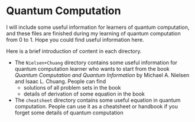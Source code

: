# Quantum Computation

I will include some useful information for learners of quantum computation, and these files are finished during my learning of quantum computation from $0$ to $1$. Hope you could find useful information here. 

Here is a brief introduction of content in each directory.

* The `Nielsen+Chuang` directory contains some useful information for quantum computation learner who wants to start from the book *Quantum Computation and Quantum Information* by Michael A. Nielsen and Isaac L. Chuang. People can find 
  * solutions of all problem sets in the book
  * details of derivation of some equation in the book 
* The `cheatsheet` directory contains some useful equation in quantum computation. People can use it as a cheatsheet or handbook if you forget some details of quantum computation
